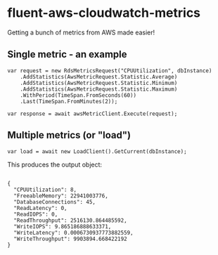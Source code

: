 # fluent-aws-cloudwatch-metrics
Getting a bunch of metrics from AWS made easier!

## Single metric - an example
```
var request = new RdsMetricsRequest("CPUUtilization", dbInstance)
    .AddStatistics(AwsMetricRequest.Statistic.Average)
    .AddStatistics(AwsMetricRequest.Statistic.Minimum)
    .AddStatistics(AwsMetricRequest.Statistic.Maximum)
    .WithPeriod(TimeSpan.FromSeconds(60))
    .Last(TimeSpan.FromMinutes(2));

var response = await awsMetricClient.Execute(request);
```

## Multiple metrics (or "load")
```
var load = await new LoadClient().GetCurrent(dbInstance);

```

This produces the output object:
```

{
  "CPUUtilization": 8,
  "FreeableMemory": 22941003776,
  "DatabaseConnections": 45,
  "ReadLatency": 0,
  "ReadIOPS": 0,
  "ReadThroughput": 2516130.864485592,
  "WriteIOPS": 9.865186888633371,
  "WriteLatency": 0.0006730937773882559,
  "WriteThroughput": 9903894.668422192
}


```
